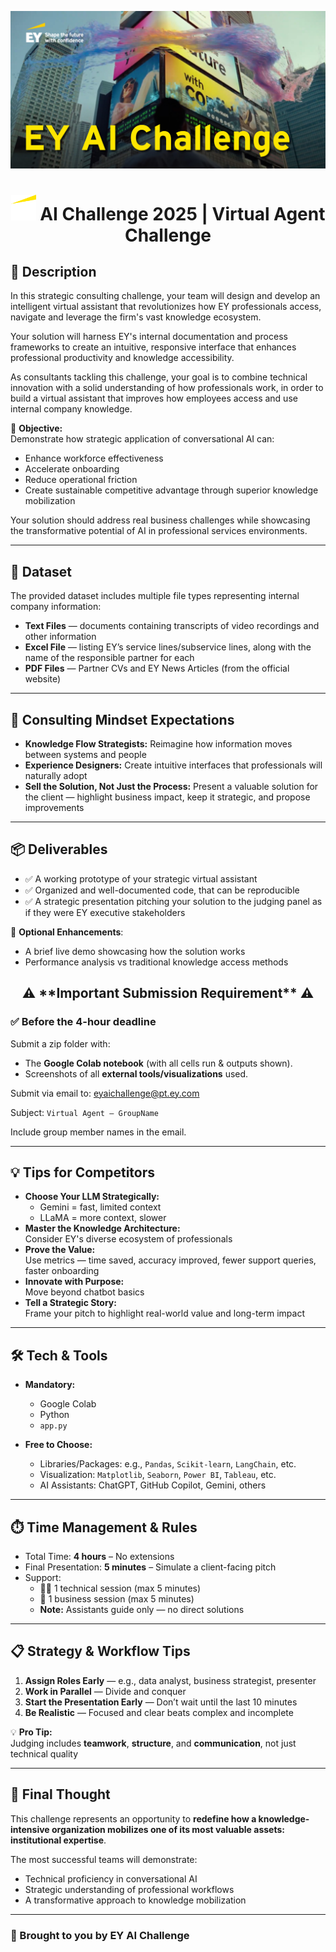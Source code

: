 ![alt text](https://github.com/EYAIChallenge/Overview/blob/main/Banner-EY-1280x640.jpg "EY AI Challenge")

<h1 align="center"> <img src="https://github.com/EYAIChallenge/Overview/blob/main/EY_Logo_Beam_RGB_White_Yellow.png" width="40" alt="Logo"/> AI Challenge 2025 | Virtual Agent Challenge </h1>

## 🧠 Description

In this strategic consulting challenge, your team will design and develop an intelligent virtual assistant that revolutionizes how EY professionals access, navigate and leverage the firm's vast knowledge ecosystem. 

Your solution will harness EY's internal documentation and process frameworks to create an intuitive, responsive interface that enhances professional productivity and knowledge accessibility.

As consultants tackling this challenge, your goal is to combine technical innovation with a solid understanding of how professionals work, in order to build a virtual assistant that improves how employees access and use internal company knowledge.

🎯 **Objective:**  
Demonstrate how strategic application of conversational AI can:

- Enhance workforce effectiveness
- Accelerate onboarding
- Reduce operational friction
- Create sustainable competitive advantage through superior knowledge mobilization

Your solution should address real business challenges while showcasing the transformative potential of AI in professional services environments.

---

## 📂 Dataset

The provided dataset includes multiple file types representing internal company information:

- **Text Files** — documents containing transcripts of video recordings and other information  
- **Excel File** — listing EY’s service lines/subservice lines, along with the name of the responsible partner for each  
- **PDF Files** — Partner CVs and EY News Articles (from the official website)

---

## 💼 Consulting Mindset Expectations

- **Knowledge Flow Strategists:** Reimagine how information moves between systems and people  
- **Experience Designers:** Create intuitive interfaces that professionals will naturally adopt  
- **Sell the Solution, Not Just the Process:** Present a valuable solution for the client — highlight business impact, keep it strategic, and propose improvements

---

## 📦 Deliverables

- ✅ A working prototype of your strategic virtual assistant  
- ✅ Organized and well-documented code, that can be reproducible  
- ✅ A strategic presentation pitching your solution to the judging panel as if they were EY executive stakeholders  

🔹 **Optional Enhancements**:  
- A brief live demo showcasing how the solution works  
- Performance analysis vs traditional knowledge access methods  

<h2 align="center"> ⚠️ **Important Submission Requirement** ⚠️ </h2>
<h3> ✅ Before the 4-hour deadline</h3>

Submit a zip folder with:
- The **Google Colab notebook** (with all cells run & outputs shown).
- Screenshots of all **external tools/visualizations** used.

Submit via email to: [eyaichallenge@pt.ey.com](mailto:eyaichallenge@pt.ey.com)

Subject: `Virtual Agent – GroupName`

Include group member names in the email.

---

## 💡 Tips for Competitors

- **Choose Your LLM Strategically:**  
  - Gemini = fast, limited context  
  - LLaMA = more context, slower  
- **Master the Knowledge Architecture:**  
  Consider EY's diverse ecosystem of professionals  
- **Prove the Value:**  
  Use metrics — time saved, accuracy improved, fewer support queries, faster onboarding  
- **Innovate with Purpose:**  
  Move beyond chatbot basics  
- **Tell a Strategic Story:**  
  Frame your pitch to highlight real-world value and long-term impact

---

## 🛠️ Tech & Tools

- **Mandatory:**  
  - Google Colab  
  - Python  
  - `app.py`

- **Free to Choose:**  
  - Libraries/Packages: e.g., `Pandas`, `Scikit-learn`, `LangChain`, etc.  
  - Visualization: `Matplotlib`, `Seaborn`, `Power BI`, `Tableau`, etc.  
  - AI Assistants: ChatGPT, GitHub Copilot, Gemini, others

---

## ⏱️ Time Management & Rules

- Total Time: **4 hours** – No extensions  
- Final Presentation: **5 minutes** – Simulate a client-facing pitch  
- Support:
  - 🧑‍💻 1 technical session (max 5 minutes)  
  - 💼 1 business session (max 5 minutes)  
  - **Note:** Assistants guide only — no direct solutions

---

## 📋 Strategy & Workflow Tips

1. **Assign Roles Early** — e.g., data analyst, business strategist, presenter  
2. **Work in Parallel** — Divide and conquer  
3. **Start the Presentation Early** — Don’t wait until the last 10 minutes  
4. **Be Realistic** — Focused and clear beats complex and incomplete  

💡 **Pro Tip:**  
Judging includes **teamwork**, **structure**, and **communication**, not just technical quality

---

## 🧠 Final Thought

This challenge represents an opportunity to **redefine how a knowledge-intensive organization mobilizes one of its most valuable assets: institutional expertise**.  

The most successful teams will demonstrate:

- Technical proficiency in conversational AI  
- Strategic understanding of professional workflows  
- A transformative approach to knowledge mobilization  

---

### 🏁 Brought to you by **EY AI Challenge**
